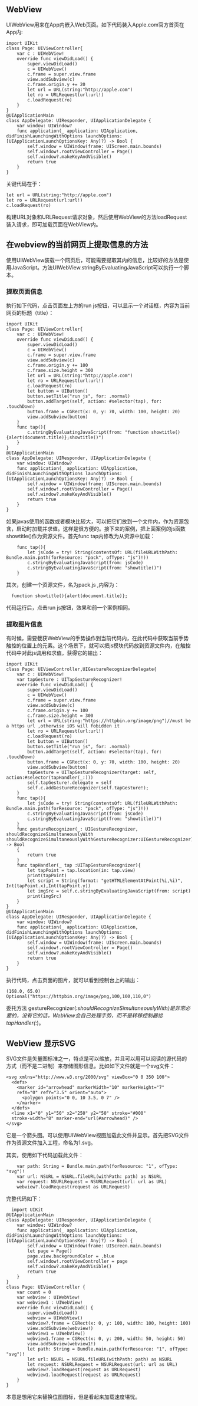 
## WebView

UIWebView用来在App内嵌入Web页面。如下代码装入Apple.com官方首页在App内:

    import UIKit
    class Page: UIViewController{
        var c : UIWebView!
        override func viewDidLoad() {
            super.viewDidLoad()
            c = UIWebView()
            c.frame = super.view.frame
            view.addSubview(c)
            c.frame.origin.y += 20
            let url = URL(string:"http://apple.com")
            let ro = URLRequest(url:url!)
            c.loadRequest(ro)
        }
    }
    @UIApplicationMain
    class AppDelegate: UIResponder, UIApplicationDelegate {
        var window: UIWindow?
        func application(_ application: UIApplication, didFinishLaunchingWithOptions launchOptions: [UIApplicationLaunchOptionsKey: Any]?) -> Bool {
            self.window = UIWindow(frame: UIScreen.main.bounds)
            self.window!.rootViewController = Page()
            self.window?.makeKeyAndVisible()
            return true
        }
    }

关键代码在于：

    let url = URL(string:"http://apple.com")
    let ro = URLRequest(url:url!)
    c.loadRequest(ro)

构建URL对象和URLRequest请求对象，然后使用WebView的方法loadRequest装入请求，即可加载页面在WebView内。


## 在webview的当前网页上提取信息的方法

使用UIWebView装载一个网页后，可能需要提取其内的信息，比较好的方法是使用JavaScript。方法UIWebView.stringByEvaluatingJavaScript可以执行一个脚本。

### 提取页面信息

执行如下代码，点击页面左上方的run js按钮，可以显示一个对话框，内容为当前网页的标题（title）：

    import UIKit
    class Page: UIViewController{
        var c : UIWebView!
        override func viewDidLoad() {
            super.viewDidLoad()
            c = UIWebView()
            c.frame = super.view.frame
            view.addSubview(c)
            c.frame.origin.y += 100
            c.frame.size.height = 300
            let url = URL(string:"http://apple.com")
            let ro = URLRequest(url:url!)
            c.loadRequest(ro)
            let button = UIButton()
            button.setTitle("run js", for: .normal)
            button.addTarget(self, action: #selector(tap), for: .touchDown)
            button.frame = CGRect(x: 0, y: 70, width: 100, height: 20)
            view.addSubview(button)
        }
        func tap(){
            c.stringByEvaluatingJavaScript(from: "function showtitle(){alert(document.title)};showtitle()")
        }
    }
    @UIApplicationMain
    class AppDelegate: UIResponder, UIApplicationDelegate {
        var window: UIWindow?
        func application(_ application: UIApplication, didFinishLaunchingWithOptions launchOptions: [UIApplicationLaunchOptionsKey: Any]?) -> Bool {
            self.window = UIWindow(frame: UIScreen.main.bounds)
            self.window!.rootViewController = Page()
            self.window?.makeKeyAndVisible()
            return true
        }
    }

如果javas使用的函数或者模块比较大，可以把它们放到一个文件内，作为资源包含，启动时加载并求值。这样是很方便的。接下来的案例，把上面案例的js函数showtitle()作为资源文件。首先func tap内修改为从资源中加载：

        func tap(){
            let jsCode = try! String(contentsOf: URL(fileURLWithPath: Bundle.main.path(forResource: "pack", ofType: "js")!))
            c.stringByEvaluatingJavaScript(from: jsCode)
            c.stringByEvaluatingJavaScript(from: "showtitle()")
        }
其次，创建一个资源文件，名为pack.js ,内容为：

      function showtitle(){alert(document.title)};

代码运行后，点击run js按钮，效果和前一个案例相同。

### 提取图片信息

有时候，需要截获WebView的手势操作到当前代码内，在此代码中获取当前手势触控的位置上的元素。这个场景下，就可以把js模块代码放到资源文件内，在触控代码中对此js调用和求值，获得它的输出：

    import UIKit
    class Page: UIViewController,UIGestureRecognizerDelegate{
        var c : UIWebView!
        var tapGesture : UITapGestureRecognizer!
        override func viewDidLoad() {
            super.viewDidLoad()
            c = UIWebView()
            c.frame = super.view.frame
            view.addSubview(c)
            c.frame.origin.y += 100
            c.frame.size.height = 300
            let url = URL(string:"https://httpbin.org/image/png")//must be a https url ,otherwise iOS will fobidden it 
            let ro = URLRequest(url:url!)
            c.loadRequest(ro)
            let button = UIButton()
            button.setTitle("run js", for: .normal)
            button.addTarget(self, action: #selector(tap), for: .touchDown)
            button.frame = CGRect(x: 0, y: 70, width: 100, height: 20)
            view.addSubview(button)
            tapGesture = UITapGestureRecognizer(target: self, action:#selector(tapHandler(_:)))
            self.tapGesture!.delegate = self
            self.c.addGestureRecognizer(self.tapGesture!);
        }
        func tap(){
            let jsCode = try! String(contentsOf: URL(fileURLWithPath: Bundle.main.path(forResource: "pack", ofType: "js")!))
            c.stringByEvaluatingJavaScript(from: jsCode)
            c.stringByEvaluatingJavaScript(from: "showtitle()")
        }
        func gestureRecognizer(_: UIGestureRecognizer,  shouldRecognizeSimultaneouslyWith shouldRecognizeSimultaneouslyWithGestureRecognizer:UIGestureRecognizer) -> Bool
        {
            return true
        }
        func tapHandler(_ tap :UITapGestureRecognizer){
            let tapPoint = tap.location(in: tap.view)
            print(tapPoint)
            let script = String(format: "getHTMLElementAtPoint(%i,%i)", Int(tapPoint.x),Int(tapPoint.y))
            let imgSrc = self.c.stringByEvaluatingJavaScript(from: script)
            print(imgSrc)
        }
    }
    @UIApplicationMain
    class AppDelegate: UIResponder, UIApplicationDelegate {
        var window: UIWindow?
        func application(_ application: UIApplication, didFinishLaunchingWithOptions launchOptions: [UIApplicationLaunchOptionsKey: Any]?) -> Bool {
            self.window = UIWindow(frame: UIScreen.main.bounds)
            self.window!.rootViewController = Page()
            self.window?.makeKeyAndVisible()
            return true
        }
    }
执行代码，点击页面的图片，就可以看到控制台上的输出：

    (168.0, 65.0)
    Optional("https://httpbin.org/image/png,100,100,110,0")

委托方法 gestureRecognizer(_:shouldRecognizeSimultaneouslyWith)是非常必要的，没有它的话，WebView会自己处理手势，而不是转移控制器给tapHandler(_:)。


## WebView 显示SVG

SVG文件是矢量图标准之一，特点是可以缩放，并且可以用可以阅读的源代码的方式（而不是二进制）来存储图形信息。比如如下文件就是一个svg文件：

    <svg xmlns="http://www.w3.org/2000/svg" viewBox="0 0 350 100">
      <defs>
        <marker id="arrowhead" markerWidth="10" markerHeight="7" 
        refX="0" refY="3.5" orient="auto">
          <polygon points="0 0, 10 3.5, 0 7" />
        </marker>
      </defs>
      <line x1="0" y1="50" x2="250" y2="50" stroke="#000" 
      stroke-width="8" marker-end="url(#arrowhead)" />
    </svg>

它是一个箭头图。可以使用UIWebView视图加载此文件并显示。首先把SVG文件作为资源文件加入工程，命名为1.svg。

其实，使用如下代码加载此文件：

        var path: String = Bundle.main.path(forResource: "1", ofType: "svg")!
        var url: NSURL = NSURL.fileURL(withPath: path) as NSURL
        var request: NSURLRequest = NSURLRequest(url: url as URL)
        webview?.loadRequest(request as URLRequest)

完整代码如下：

      import UIKit
    @UIApplicationMain
    class AppDelegate: UIResponder, UIApplicationDelegate {
        var window: UIWindow?
        func application(_ application: UIApplication, didFinishLaunchingWithOptions launchOptions: [UIApplicationLaunchOptionsKey: Any]?) -> Bool {
            self.window = UIWindow(frame: UIScreen.main.bounds)
            let page = Page()
            page.view.backgroundColor = .blue
            self.window!.rootViewController = page
            self.window?.makeKeyAndVisible()
            return true
        }
    }
    class Page: UIViewController {
        var count = 0
        var webview : UIWebView!
        var webview1 : UIWebView!
        override func viewDidLoad() {
            super.viewDidLoad()
            webview = UIWebView()
            webview?.frame = CGRect(x: 0, y: 100, width: 100, height: 100)
            view.addSubview(webview!)
            webview1 = UIWebView()
            webview1.frame = CGRect(x: 0, y: 200, width: 50, height: 50)
            view.addSubview(webview1!)
            let path: String = Bundle.main.path(forResource: "1", ofType: "svg")!
            let url: NSURL = NSURL.fileURL(withPath: path) as NSURL
            let request: NSURLRequest = NSURLRequest(url: url as URL)
            webview?.loadRequest(request as URLRequest)
            webview1.loadRequest(request as URLRequest)
        }
    }

本意是想用它来替换位图图标，但是看起来加载速度堪忧。